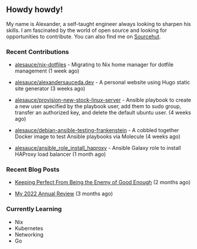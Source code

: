 ## Howdy howdy!

My name is Alexander, a self-taught engineer always looking to sharpen his skills. I am fascinated by the world of open source and looking for opportunities to contribute. You can also find me on [Sourcehut](https://sr.ht/~crow-magnon/).

### Recent Contributions

- [alesauce/nix-dotfiles](https://github.com/alesauce/nix-dotfiles) - Migrating to Nix home manager for dotfile management (1 week ago)

- [alesauce/alexandersauceda.dev](https://github.com/alesauce/alexandersauceda.dev) - A personal website using Hugo static site generator (3 weeks ago)

- [alesauce/provision-new-stock-linux-server](https://github.com/alesauce/provision-new-stock-linux-server) - Ansible playbook to create a new user specified by the playbook user, add them to sudo group, transfer an authorized key, and delete the default ubuntu user.  (4 weeks ago)

- [alesauce/debian-ansible-testing-frankenstein](https://github.com/alesauce/debian-ansible-testing-frankenstein) - A cobbled together Docker image to test Ansible playbooks via Molecule (4 weeks ago)

- [alesauce/ansible_role_install_haproxy](https://github.com/alesauce/ansible_role_install_haproxy) - Ansible Galaxy role to install HAProxy load balancer (1 month ago)


### Recent Blog Posts

 - [Keeping Perfect From Being the Enemy of Good Enough](https://alexandersauceda.dev/posts/perfect-as-enemy/) (2 months ago)

 - [My 2022 Annual Review](https://alexandersauceda.dev/posts/annual-review/) (3 months ago)


### Currently Learning
- Nix
- Kubernetes
- Networking
- Go
